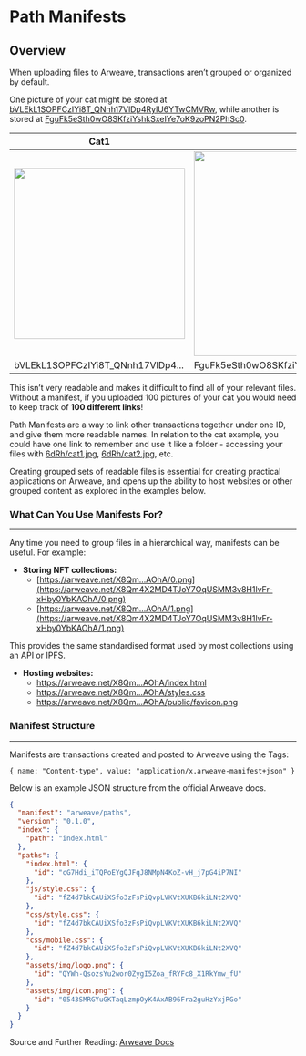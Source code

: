 # Path Manifests

## Overview

When uploading files to Arweave, transactions aren’t grouped or organized by default. 

One picture of your cat might be stored at [bVLEkL1SOPFCzIYi8T_QNnh17VlDp4RylU6YTwCMVRw](https://arweave.net/bVLEkL1SOPFCzIYi8T_QNnh17VlDp4RylU6YTwCMVRw), while another is stored at [FguFk5eSth0wO8SKfziYshkSxeIYe7oK9zoPN2PhSc0](https://arweave.net/FguFk5eSth0wO8SKfziYshkSxeIYe7oK9zoPN2PhSc0). 

| Cat1 | Cat2 |
|------|------|
| <img src="https://arweave.net/bVLEkL1SOPFCzIYi8T_QNnh17VlDp4RylU6YTwCMVRw" width="300">|<img src="https://arweave.net/FguFk5eSth0wO8SKfziYshkSxeIYe7oK9zoPN2PhSc0" width="360"> |
| bVLEkL1SOPFCzIYi8T_QNnh17VlDp4... | FguFk5eSth0wO8SKfziYshkSxeIYe7oK9zoPN2PhSc0 |

This isn’t very readable and makes it difficult to find all of your relevant files. Without a manifest, if you uploaded 100 pictures of your cat you would need to keep track of **100 different links**! 

Path Manifests are a way to link other transactions together under one ID, and give them more readable names. In relation to the cat example, you could have one link to remember and use it like a folder - accessing your files with [6dRh/cat1.jpg](https://arweave.net/6dRh-TaiA5qtd0NWqrghpvC4_l3EtA3AwCluwPtfWVw/cat1.jpg), [6dRh/cat2.jpg](https://arweave.net/6dRh-TaiA5qtd0NWqrghpvC4_l3EtA3AwCluwPtfWVw/cat2.jpg), etc. 

Creating grouped sets of readable files is essential for creating practical applications on Arweave, and opens up the ability to host websites or other grouped content as explored in the examples below.

### What Can You Use Manifests For?

---

Any time you need to group files in a hierarchical way, manifests can be useful. For example:

- **Storing NFT collections:**
    - [https://arweave.net/X8Qm…AOhA/0.png](https://arweave.net/X8Qm4X2MD4TJoY7OqUSMM3v8H1lvFr-xHby0YbKAOhA/0.png)
    - [https://arweave.net/X8Qm…AOhA/1.png](https://arweave.net/X8Qm4X2MD4TJoY7OqUSMM3v8H1lvFr-xHby0YbKAOhA/1.png)

This provides the same standardised format used by most collections using an API or IPFS.


- **Hosting websites:**
    - https://arweave.net/X8Qm…AOhA/index.html
    - https://arweave.net/X8Qm…AOhA/styles.css
    - https://arweave.net/X8Qm…AOhA/public/favicon.png


### Manifest Structure

---

Manifests are transactions created and posted to Arweave using the Tags:

 `{ name: "Content-type", value: "application/x.arweave-manifest+json" }`

 Below is an example JSON structure from the official Arweave docs.

```json
{
  "manifest": "arweave/paths",
  "version": "0.1.0",
  "index": {
    "path": "index.html"
  },
  "paths": {
    "index.html": {
      "id": "cG7Hdi_iTQPoEYgQJFqJ8NMpN4KoZ-vH_j7pG4iP7NI"
    },
    "js/style.css": {
      "id": "fZ4d7bkCAUiXSfo3zFsPiQvpLVKVtXUKB6kiLNt2XVQ"
    },
    "css/style.css": {
      "id": "fZ4d7bkCAUiXSfo3zFsPiQvpLVKVtXUKB6kiLNt2XVQ"
    },
    "css/mobile.css": {
      "id": "fZ4d7bkCAUiXSfo3zFsPiQvpLVKVtXUKB6kiLNt2XVQ"
    },
    "assets/img/logo.png": {
      "id": "QYWh-QsozsYu2wor0ZygI5Zoa_fRYFc8_X1RkYmw_fU"
    },
    "assets/img/icon.png": {
      "id": "0543SMRGYuGKTaqLzmpOyK4AxAB96Fra2guHzYxjRGo"
    }
  }
}
```

Source and Further Reading: [Arweave Docs](https://github.com/ArweaveTeam/arweave/blob/master/doc/path-manifest-schema.md)


